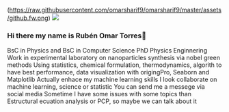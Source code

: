 (https://raw.githubusercontent.com/omarsharif9/omarsharif9/master/assets/github.fw.png)
<img src='https://raw.githubusercontent.com/rzashakeri/beautifygithubprofile/master/cover-repo.jpg'></img>
### Hi there my name is Rubén Omar Torres👋

BsC in Physics and BsC in Computer Science
PhD Physics Enginnering
Work in experimental laboratory on nanoparticles synthesis via nobel green methods 
Using statistics, chemical formulation, thermodynamics, algorith to have best performance, data visualization with origingPro, Seaborn and Matplotlib
Actually enhace my machine learning skills
I look collaborate on machine learning, science or statistic
You can send me a messege via social media
Sometime I have some issues with some topics than Estructural ecuation analysis or PCP, so maybe we can talk about it
